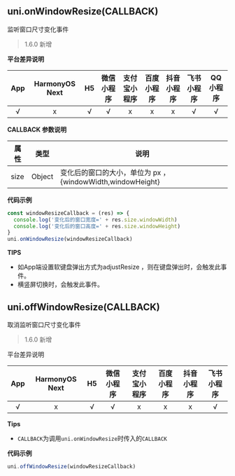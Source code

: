 ## uni.onWindowResize(CALLBACK)
监听窗口尺寸变化事件

> 1.6.0 新增

**平台差异说明**

|App|HarmonyOS Next|H5|微信小程序	|支付宝小程序|百度小程序|抖音小程序|飞书小程序|QQ小程序|
|:-:|:-:|:-:|:-:|:-:|:-:|:-:|:-:|:-:|
|√|x|√|√|x|x|x|√|√|

**CALLBACK 参数说明**

|属性|类型|说明|
|---|---|---|
|size|Object|变化后的窗口的大小，单位为 px ，{windowWidth,windowHeight}|

**代码示例**

```javascript
const windowResizeCallback = (res) => {
  console.log('变化后的窗口宽度=' + res.size.windowWidth)
  console.log('变化后的窗口高度=' + res.size.windowHeight)
}
uni.onWindowResize(windowResizeCallback)
```

**TIPS**
- 如App端设置软键盘弹出方式为adjustResize ，则在键盘弹出时，会触发此事件。
- 横竖屏切换时，会触发此事件。

## uni.offWindowResize(CALLBACK)
取消监听窗口尺寸变化事件

> 1.6.0 新增

平台差异说明

|App|HarmonyOS Next|H5|微信小程序|支付宝小程序|百度小程序|抖音小程序|飞书小程序|
|:-:|:-:|:-:|:-:|:-:|:-:|:-:|:-:|
|√|x|√|√|x|x|x|√|

**Tips**
- `CALLBACK`为调用`uni.onWindowResize`时传入的`CALLBACK`

**代码示例**

```javascript
uni.offWindowResize(windowResizeCallback)
```
